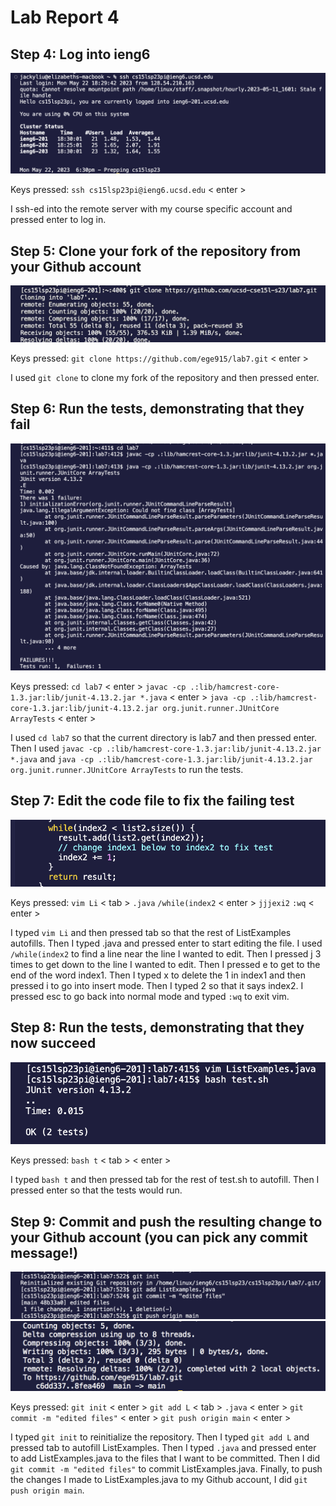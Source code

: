 # Lab Report 4

## Step 4: Log into ieng6
![Image](step4.png)

Keys pressed: ```ssh cs15lsp23pi@ieng6.ucsd.edu``` < enter > 

I ssh-ed into the remote server with my course specific account and pressed enter to log in.

## Step 5: Clone your fork of the repository from your Github account
![Image](step5redo.png) 

Keys pressed: ```git clone https://github.com/ege915/lab7.git``` < enter >

I used ```git clone``` to clone my fork of the repository and then pressed enter.

## Step 6: Run the tests, demonstrating that they fail
![Image](step6.png)

Keys pressed: ```cd lab7``` < enter > ```javac -cp .:lib/hamcrest-core-1.3.jar:lib/junit-4.13.2.jar *.java``` < enter > ```java -cp .:lib/hamcrest-core-1.3.jar:lib/junit-4.13.2.jar org.junit.runner.JUnitCore ArrayTests``` < enter >

I used ```cd lab7``` so that the current directory is lab7 and then pressed enter. Then I used ```javac -cp .:lib/hamcrest-core-1.3.jar:lib/junit-4.13.2.jar *.java``` and ```java -cp .:lib/hamcrest-core-1.3.jar:lib/junit-4.13.2.jar org.junit.runner.JUnitCore ArrayTests``` to run the tests.

## Step 7: Edit the code file to fix the failing test
![Image](step7.png)

Keys pressed: ```vim Li``` < tab > ```.java``` <enter> ```/while(index2``` < enter > ```jjjexi2```<esc> ```:wq``` < enter > 
  
I typed ```vim Li``` and then pressed tab so that the rest of ListExamples autofills. Then I typed .java and pressed enter to start editing the file. I used ```/while(index2``` to find a line near the line I wanted to edit. Then I pressed j 3 times to get down to the line I wanted to edit. Then I pressed e to get to the end of the word index1. Then I typed x to delete the 1 in index1 and then pressed i to go into insert mode. Then I typed 2 so that it says index2. I pressed esc to go back into normal mode and typed ```:wq``` to exit vim.

## Step 8: Run the tests, demonstrating that they now succeed
![Image](step8.png)

Keys pressed: ```bash t``` < tab > < enter >
  
I typed ```bash t``` and then pressed tab for the rest of test.sh to autofill. Then I pressed enter so that the tests would run. 

## Step 9: Commit and push the resulting change to your Github account (you can pick any commit message!)
![Image](pushchanges.png)
![Image](step9-2.png)

Keys pressed: ```git init``` < enter > ```git add L``` < tab > ```.java``` < enter > ```git commit -m "edited files"``` < enter > ```git push origin main``` < enter >
  
I typed ```git init``` to reinitialize the repository. Then I typed ```git add L``` and pressed tab to autofill ListExamples. Then I typed ```.java``` and pressed enter to add ListExamples.java to the files that I want to be committed. Then I did ```git commit -m "edited files"``` to commit ListExamples.java. Finally, to push the changes I made to ListExamples.java to my Github account, I did ```git push origin main```.
  

